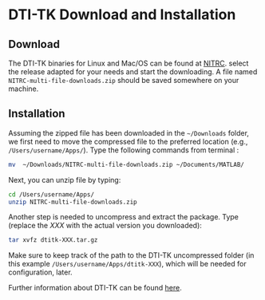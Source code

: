 # DTI-TK Download and Installation

## Download
The DTI-TK binaries for Linux and Mac/OS can be found at [NITRC](https://www.nitrc.org/frs/?group_id=207).
select the release adapted for your needs and start the downloading.
A file named `NITRC-multi-file-downloads.zip` should be saved somewhere on your machine.

## Installation
Assuming the zipped file has been downloaded in the `~/Downloads` folder, we first need to move the compressed file to the preferred location (e.g., `/Users/username/Apps/`).
Type the following commands from terminal :
```bash
mv  ~/Downloads/NITRC-multi-file-downloads.zip ~/Documents/MATLAB/
```

Next, you can unzip file by typing:
```bash
cd /Users/username/Apps/
unzip NITRC-multi-file-downloads.zip
```

Another step is needed to uncompress and extract the package. Type (replace the *XXX* with the actual version you downloaded):
```bash
tar xvfz dtitk-XXX.tar.gz
```

Make sure to keep track of the path to the DTI-TK uncompressed folder (in this example `/Users/username/Apps/dtitk-XXX`), which will be needed for configuration, later.

Further information about DTI-TK can be found [here](http://dti-tk.sourceforge.net/pmwiki/pmwiki.php?n=Main.HomePage).




